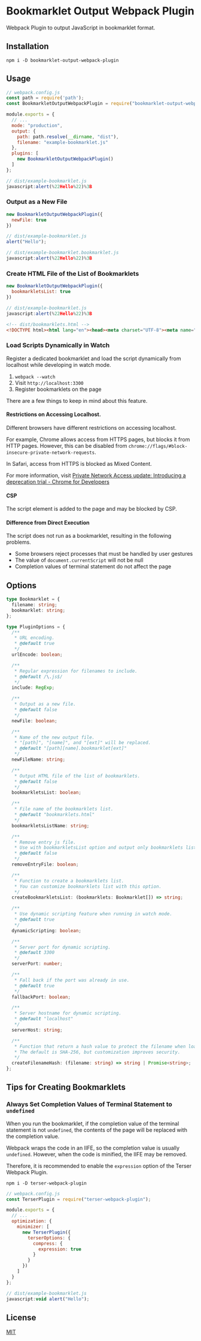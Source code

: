 # Bookmarklet Output Webpack Plugin

Webpack Plugin to output JavaScript in bookmarklet format.

## Installation

```shell
npm i -D bookmarklet-output-webpack-plugin
```

## Usage

```javascript
// webpack.config.js
const path = require('path');
const BookmarkletOutputWebpackPlugin = require("bookmarklet-output-webpack-plugin");

module.exports = {
  // ...
  mode: "production",
  output: {
    path: path.resolve(__dirname, "dist"),
    filename: "example-bookmarklet.js"
  },
  plugins: [
    new BookmarkletOutputWebpackPlugin()
  ]
};
```

```javascript
// dist/example-bookmarklet.js
javascript:alert(%22Hello%22)%3B
```

### Output as a New File

```javascript
new BookmarkletOutputWebpackPlugin({
  newFile: true
})
```

```javascript
// dist/example-bookmarklet.js
alert("Hello");
```

```javascript
// dist/example-bookmarklet.bookmarklet.js
javascript:alert(%22Hello%22)%3B
```

### Create HTML File of the List of Bookmarklets

```javascript
new BookmarkletOutputWebpackPlugin({
  bookmarkletsList: true
})
```

```javascript
// dist/example-bookmarklet.js
javascript:alert(%22Hello%22)%3B
```

```html
<!-- dist/bookmarklets.html -->
<!DOCTYPE html><html lang="en"><head><meta charset="UTF-8"><meta name="viewport" content="width=device-width, initial-scale=1.0"><title>Bookmarklets</title><style>body{font:18px sans-serif;margin:20px}</style></head><body><p>You can drag the following bookmarklets and register for the bookmark.</p><ul><li><a href="javascript:alert(%22Hello%22)%3B">example-bookmarklet.js</a></li></ul></body></html>
```

### Load Scripts Dynamically in Watch

Register a dedicated bookmarklet and load the script dynamically from localhost while developing in watch mode.

1. `webpack --watch`
2. Visit `http://localhost:3300`
3. Register bookmarklets on the page

There are a few things to keep in mind about this feature.

#### Restrictions on Accessing Localhost.

Different browsers have different restrictions on accessing localhost.

For example, Chrome allows access from HTTPS pages, but blocks it from HTTP pages. However, this can be disabled from `chrome://flags/#block-insecure-private-network-requests`.

In Safari, access from HTTPS is blocked as Mixed Content.

For more information, visit [Private Network Access update: Introducing a deprecation trial - Chrome for Developers](https://developer.chrome.com/blog/private-network-access-update/)

#### CSP

The script element is added to the page and may be blocked by CSP.

#### Difference from Direct Execution

The script does not run as a bookmarklet, resulting in the following problems.

- Some browsers reject processes that must be handled by user gestures
- The value of `document.currentScript` will not be null
- Completion values of terminal statement do not affect the page

## Options

```typescript
type Bookmarklet = {
  filename: string;
  bookmarklet: string;
};

type PluginOptions = {
  /**
   * URL encoding.
   * @default true
   */
  urlEncode: boolean;

  /**
   * Regular expression for filenames to include.
   * @default /\.js$/
   */
  include: RegExp;

  /**
   * Output as a new file.
   * @default false
   */
  newFile: boolean;

  /**
   * Name of the new output file.
   * "[path]", "[name]", and "[ext]" will be replaced.
   * @default "[path][name].bookmarklet[ext]"
   */
  newFileName: string;

  /**
   * Output HTML file of the list of bookmarklets.
   * @default false
   */
  bookmarkletsList: boolean;

  /**
   * File name of the bookmarklets list.
   * @default "bookmarklets.html"
   */
  bookmarkletsListName: string;

  /**
   * Remove entry js file.
   * Use with bookmarkletsList option and output only bookmarklets list.
   * @default false
   */
  removeEntryFile: boolean;

  /**
   * Function to create a bookmarklets list.
   * You can customize bookmarklets list with this option.
   */
  createBookmarkletsList: (bookmarklets: Bookmarklet[]) => string;

  /**
   * Use dynamic scripting feature when running in watch mode.
   * @default true
   */
  dynamicScripting: boolean;

  /**
   * Server port for dynamic scripting.
   * @default 3300
   */
  serverPort: number;

  /**
   * Fall back if the port was already in use.
   * @default true
   */
  fallbackPort: boolean;

  /**
   * Server hostname for dynamic scripting.
   * @default "localhost"
   */
  serverHost: string;

  /**
   * Function that return a hash value to protect the filename when loading dynamic scripts.
   * The default is SHA-256, but customization improves security.
   */
  createFilenameHash: (filename: string) => string | Promise<string>;
};
```

## Tips for Creating Bookmarklets

### Always Set Completion Values of Terminal Statement to `undefined`

When you run the bookmarklet, if the completion value of the terminal statement is not `undefined`, the contents of the page will be replaced with the completion value.

Webpack wraps the code in an IIFE, so the completion value is usually `undefined`. However, when the code is minified, the IIFE may be removed.

Therefore, it is recommended to enable the `expression` option of the Terser Webpack Plugin.

```shell
npm i -D terser-webpack-plugin
```

```javascript
// webpack.config.js
const TerserPlugin = require("terser-webpack-plugin");

module.exports = {
  // ...
  optimization: {
    minimizer: [
      new TerserPlugin({
        terserOptions: {
          compress: {
            expression: true
          }
        }
      })
    ]
  }
};
```

```javascript
// dist/example-bookmarklet.js
javascript:void alert("Hello");
```

## License

[MIT](./LICENSE)
